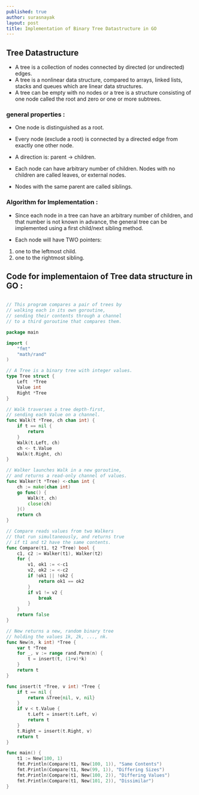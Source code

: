 ```yaml
---
published: true
author: surasnayak
layout: post
title: Implementation of Binary Tree Datastructure in GO
---
```


## Tree Datastructure

- A tree is a collection of nodes connected by directed (or undirected) edges. 
- A tree is a nonlinear data structure, compared to arrays, linked lists, stacks and queues which are linear data structures. 
- A tree can be empty with no nodes or a tree is a structure consisting of one node called the root and zero or one or more subtrees. 

### general properties :

- One node is distinguished as a root.
- Every node (exclude a root) is connected by a directed edge from exactly one other node. 
- A direction is: parent -> children.

- Each node can have arbitrary number of children. Nodes with no children are called leaves, or external nodes. 

- Nodes with the same parent are called siblings.

### Algorithm for Implementation :

- Since each node in a tree can have an arbitrary number of children, and that number is not known in advance, the general tree can be implemented using a first child/next sibling method. 

- Each node will have TWO pointers: 

1) one to the leftmost child.
2) one to the rightmost sibling. 

## Code for implementaion of Tree data structure in GO :

```go

// This program compares a pair of trees by
// walking each in its own goroutine,
// sending their contents through a channel
// to a third goroutine that compares them.

package main

import (
	"fmt"
	"math/rand"
)

// A Tree is a binary tree with integer values.
type Tree struct {
	Left  *Tree
	Value int
	Right *Tree
}

// Walk traverses a tree depth-first,
// sending each Value on a channel.
func Walk(t *Tree, ch chan int) {
	if t == nil {
		return
	}
	Walk(t.Left, ch)
	ch <- t.Value
	Walk(t.Right, ch)
}

// Walker launches Walk in a new goroutine,
// and returns a read-only channel of values.
func Walker(t *Tree) <-chan int {
	ch := make(chan int)
	go func() {
		Walk(t, ch)
		close(ch)
	}()
	return ch
}

// Compare reads values from two Walkers
// that run simultaneously, and returns true
// if t1 and t2 have the same contents.
func Compare(t1, t2 *Tree) bool {
	c1, c2 := Walker(t1), Walker(t2)
	for {
		v1, ok1 := <-c1
		v2, ok2 := <-c2
		if !ok1 || !ok2 {
			return ok1 == ok2
		}
		if v1 != v2 {
			break
		}
	}
	return false
}

// New returns a new, random binary tree
// holding the values 1k, 2k, ..., nk.
func New(n, k int) *Tree {
	var t *Tree
	for _, v := range rand.Perm(n) {
		t = insert(t, (1+v)*k)
	}
	return t
}

func insert(t *Tree, v int) *Tree {
	if t == nil {
		return &Tree{nil, v, nil}
	}
	if v < t.Value {
		t.Left = insert(t.Left, v)
		return t
	}
	t.Right = insert(t.Right, v)
	return t
}

func main() {
	t1 := New(100, 1)
	fmt.Println(Compare(t1, New(100, 1)), "Same Contents")
	fmt.Println(Compare(t1, New(99, 1)), "Differing Sizes")
	fmt.Println(Compare(t1, New(100, 2)), "Differing Values")
	fmt.Println(Compare(t1, New(101, 2)), "Dissimilar")
}

```